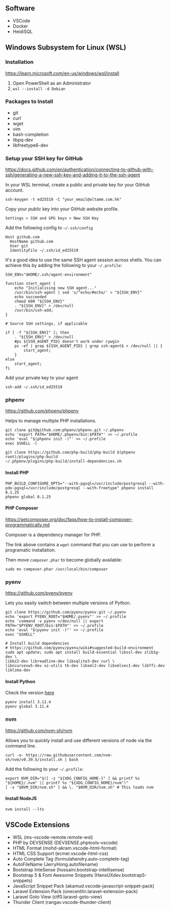 ## Software

-   VSCode
-   Docker
-   HeidiSQL

## Windows Subsystem for Linux (WSL)

### Installation

https://learn.microsoft.com/en-us/windows/wsl/install

1. Open PowerShell as an Administrator
1. `wsl --install -d Debian`

### Packages to Install

-   git
-   curl
-   wget
-   vim
-   bash-completion
-   libpq-dev
-   libfreetype6-dev

### Setup your SSH key for GitHub

https://docs.github.com/en/authentication/connecting-to-github-with-ssh/generating-a-new-ssh-key-and-adding-it-to-the-ssh-agent

In your WSL terminal, create a public and private key for your GitHub account.

```shell
ssh-keygen -t ed25519 -C "your_email@altamm.com.hk"
```

Copy your _public_ key into your GitHub website profile.

`Settings > SSH and GPG keys > New SSH Key`

Add the following config to `~/.ssh/config`

```
Host github.com
  HostName github.com
  User git
  IdentityFile ~/.ssh/id_ed25519
```

It's a good idea to use the same SSH agent session across shells.
You can achieve this by adding the following to your `~/.profile`:

```shell
SSH_ENV="$HOME/.ssh/agent-environment"

function start_agent {
    echo "Initialising new SSH agent..."
    /usr/bin/ssh-agent | sed 's/^echo/#echo/' > "${SSH_ENV}"
    echo succeeded
    chmod 600 "${SSH_ENV}"
    . "${SSH_ENV}" > /dev/null
    /usr/bin/ssh-add;
}

# Source SSH settings, if applicable

if [ -f "${SSH_ENV}" ]; then
    . "${SSH_ENV}" > /dev/null
    #ps ${SSH_AGENT_PID} doesn't work under cywgin
    ps -ef | grep ${SSH_AGENT_PID} | grep ssh-agent$ > /dev/null || {
        start_agent;
    }
else
    start_agent;
fi
```

Add your private key to your agent

`ssh-add ~/.ssh/id_ed25519`

### phpenv

https://github.com/phpenv/phpenv

Helps to manage multiple PHP installations.

```shell
git clone git@github.com:phpenv/phpenv.git ~/.phpenv
echo 'export PATH="$HOME/.phpenv/bin:$PATH"' >> ~/.profile
echo 'eval "$(phpenv init -)"' >> ~/.profile
exec $SHELL -l

git clone https://github.com/php-build/php-build $(phpenv root)/plugins/php-build
~/.phpenv/plugins/php-build/install-dependencies.sh
```

#### Install PHP

```shell
PHP_BUILD_CONFIGURE_OPTS="--with-pgsql=/usr/include/postgresql --with-pdo-pgsql=/usr/include/postgresql --with-freetype" phpenv install 8.1.25
phpenv global 8.1.25
```

#### PHP Composer

https://getcomposer.org/doc/faqs/how-to-install-composer-programmatically.md

Composer is a dependency manager for PHP.

The link above contains a `wget` command that you can use to perform a programatic installation.

Then move `composer.phar` to become globally available:

```shell
sudo mv composer.phar /usr/local/bin/composer
```

### pyenv

https://github.com/pyenv/pyenv

Lets you easily switch between multiple versions of Python.

```shell
git clone https://github.com/pyenv/pyenv.git ~/.pyenv
echo 'export PYENV_ROOT="$HOME/.pyenv"' >> ~/.profile
echo 'command -v pyenv >/dev/null || export PATH="$PYENV_ROOT/bin:$PATH"' >> ~/.profile
echo 'eval "$(pyenv init -)"' >> ~/.profile
exec "$SHELL"

# Install build dependencies
# https://github.com/pyenv/pyenv/wiki#suggested-build-environment
sudo apt update; sudo apt install build-essential libssl-dev zlib1g-dev \
libbz2-dev libreadline-dev libsqlite3-dev curl \
libncursesw5-dev xz-utils tk-dev libxml2-dev libxmlsec1-dev libffi-dev liblzma-dev
```

#### Install Python

Check the version [here](https://github.com/Alta-Multimedia-Limited/alta-hk-legacy/blob/main/ansible/.python-version)

```shell
pyenv install 3.11.4
pyenv global 3.11.4
```

### nvm

https://github.com/nvm-sh/nvm

Allows you to quickly install and use different versions of node via the command line.

```shell
curl -o- https://raw.githubusercontent.com/nvm-sh/nvm/v0.39.5/install.sh | bash
```

Add the following to your `~/.profile`:

```shell
export NVM_DIR="$([ -z "${XDG_CONFIG_HOME-}" ] && printf %s "${HOME}/.nvm" || printf %s "${XDG_CONFIG_HOME}/nvm")"
[ -s "$NVM_DIR/nvm.sh" ] && \. "$NVM_DIR/nvm.sh" # This loads nvm
```

#### Install NodeJS

```shell
nvm install --lts
```

## VSCode Extensions

-   WSL (ms-vscode-remote.remote-wsl)
-   PHP by DEVSENSE (DEVSENSE.phptools-vscode)
-   HTML Format (mohd-akram.vscode-html-format)
-   HTML CSS Support (ecmel.vscode-html-css)
-   Auto Complete Tag (formulahendry.auto-complete-tag)
-   AutoFileName (JerryHong.autofilename)
-   Bootstrap InteSense (hossaini.bootstrap-intellisense)
-   Bootstrap 5 & Font Awesome Snippets (HansUXdev.bootstrap5-snippets)
-   JavaScript Snippet Pack (akamud.vscode-javascript-snippet-pack)
-   Laravel Extension Pack (onecentlin.laravel-extension-pack)
-   Laravel Goto View (ctf0.laravel-goto-view)
-   Thunder Client (rangav.vscode-thunder-client)
